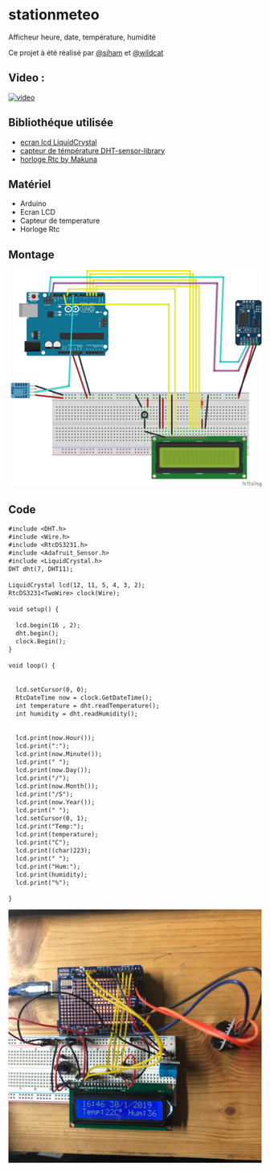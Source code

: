 # stationmeteo

Afficheur heure, date, température, humidité 

Ce projet à été réalisé par [@siham](https://github.com/siham87) et [@wildcat](https://github.com/wildcat7534)

## Video :
[![video](https://img.youtube.com/vi/WuTwOEJFxqc/0.jpg)](https://www.youtube.com/watch?v=WuTwOEJFxqc)


## **Bibliothéque utilisée**
+ [ecran lcd LiquidCrystal](https://www.arduino.cc/en/Tutorial/LiquidCrystalDisplay)
+ [capteur de témpérature DHT-sensor-library](https://github.com/adafruit/DHT-sensor-library)
+ [horloge Rtc by Makuna](https://github.com/Makuna/Rtc)

## **Matériel**
+ Arduino
+ Ecran LCD
+ Capteur de temperature
+ Horloge Rtc

## **Montage**

![schema : ](afficheur_horloge_temp_hum.jpg)

## **Code**

```
#include <DHT.h>
#include <Wire.h>
#include <RtcDS3231.h>
#include <Adafruit_Sensor.h>
#include <LiquidCrystal.h>
DHT dht(7, DHT11);

LiquidCrystal lcd(12, 11, 5, 4, 3, 2);
RtcDS3231<TwoWire> clock(Wire);

void setup() {

  lcd.begin(16 , 2);
  dht.begin();
  clock.Begin();
}

void loop() {


  lcd.setCursor(0, 0);
  RtcDateTime now = clock.GetDateTime();
  int temperature = dht.readTemperature();
  int humidity = dht.readHumidity();


  lcd.print(now.Hour());
  lcd.print(":");
  lcd.print(now.Minute());
  lcd.print(" ");
  lcd.print(now.Day());
  lcd.print("/");
  lcd.print(now.Month());
  lcd.print("/S");
  lcd.print(now.Year());
  lcd.print(" ");
  lcd.setCursor(0, 1);
  lcd.print("Temp:");
  lcd.print(temperature);
  lcd.print("C");
  lcd.print((char)223);
  lcd.print(" ");
  lcd.print("Hum:");
  lcd.print(humidity);
  lcd.print("%");

}
```

![photo: ](stationmeteo.jpg)
